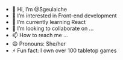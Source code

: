 - 👋 Hi, I’m @Sgeulaiche
- 👀 I’m interested in Front-end development
- 🌱 I’m currently learning React
- 💞️ I’m looking to collaborate on ...
- 📫 How to reach me ...
- 😄 Pronouns: She/her
- ⚡ Fun fact: I own over 100 tabletop games

<!---
Sgeulaiche/Sgeulaiche is a ✨ special ✨ repository because its `README.md` (this file) appears on your GitHub profile.
You can click the Preview link to take a look at your changes.
--->
